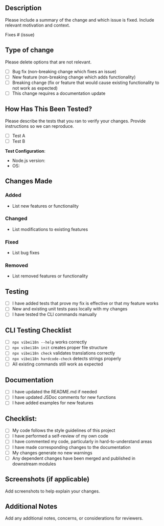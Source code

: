 ## Description

Please include a summary of the change and which issue is fixed. Include relevant motivation and context.

Fixes # (issue)

## Type of change

Please delete options that are not relevant.

- [ ] Bug fix (non-breaking change which fixes an issue)
- [ ] New feature (non-breaking change which adds functionality)
- [ ] Breaking change (fix or feature that would cause existing functionality to not work as expected)
- [ ] This change requires a documentation update

## How Has This Been Tested?

Please describe the tests that you ran to verify your changes. Provide instructions so we can reproduce.

- [ ] Test A
- [ ] Test B

**Test Configuration**:
* Node.js version:
* OS:

## Changes Made

### Added
- List new features or functionality

### Changed
- List modifications to existing features

### Fixed
- List bug fixes

### Removed
- List removed features or functionality

## Testing

- [ ] I have added tests that prove my fix is effective or that my feature works
- [ ] New and existing unit tests pass locally with my changes
- [ ] I have tested the CLI commands manually

## CLI Testing Checklist

- [ ] `npx vibei18n --help` works correctly
- [ ] `npx vibei18n init` creates proper file structure
- [ ] `npx vibei18n check` validates translations correctly
- [ ] `npx vibei18n hardcode-check` detects strings properly
- [ ] All existing commands still work as expected

## Documentation

- [ ] I have updated the README.md if needed
- [ ] I have updated JSDoc comments for new functions
- [ ] I have added examples for new features

## Checklist:

- [ ] My code follows the style guidelines of this project
- [ ] I have performed a self-review of my own code
- [ ] I have commented my code, particularly in hard-to-understand areas
- [ ] I have made corresponding changes to the documentation
- [ ] My changes generate no new warnings
- [ ] Any dependent changes have been merged and published in downstream modules

## Screenshots (if applicable)

Add screenshots to help explain your changes.

## Additional Notes

Add any additional notes, concerns, or considerations for reviewers.